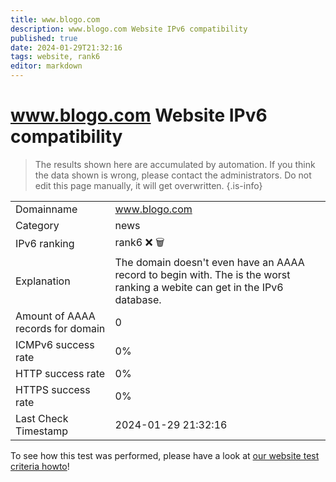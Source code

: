 ```yaml
---
title: www.blogo.com
description: www.blogo.com Website IPv6 compatibility
published: true
date: 2024-01-29T21:32:16
tags: website, rank6
editor: markdown
---
```


# www.blogo.com Website IPv6 compatibility

> The results shown here are accumulated by automation. If you think the data shown is wrong, please contact the administrators. 
> Do not edit this page manually, it will get overwritten.
{.is-info}


|   |   |
| - | - |
| Domainname | www.blogo.com
| Category | news |
| IPv6 ranking | rank6 :x: :wastebasket: |
| Explanation | The domain doesn't even have an AAAA record to begin with. The is the worst ranking a webite can get in the IPv6 database. |
| Amount of AAAA records for domain | 0 |
| ICMPv6 success rate | 0%|
| HTTP success rate | 0% |
| HTTPS success rate | 0% |
| Last Check Timestamp | 2024-01-29 21:32:16 |

To see how this test was performed, please have a look at [our website test criteria howto](/howto/testcriteria/website)!

